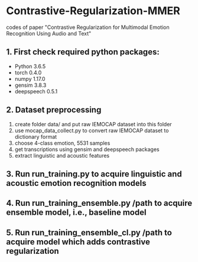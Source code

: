 # Contrastive-Regularization-MMER
codes of paper "Contrastive Regularization for Multimodal Emotion Recognition Using Audio and Text"
## 1. First check required python packages:
* Python 3.6.5
* torch 0.4.0
* numpy 1.17.0
* gensim 3.8.3
* deepspeech 0.5.1
## 2. Dataset preprocessing
1) create folder data/ and put raw IEMOCAP dataset into this folder
2) use mocap_data_collect.py to convert raw IEMOCAP dataset to dictionary format
3) choose 4-class emotion, 5531 samples
4) get transcriptions using gensim and deepspeech packages
5) extract linguistic and acoustic features
## 3. Run run_training.py to acquire linguistic and acoustic emotion recognition models
## 4. Run run_training_ensemble.py /path to acquire ensemble model, i.e., baseline model
## 5. Run run_training_ensemble_cl.py /path to acquire model which adds contrastive regularization
